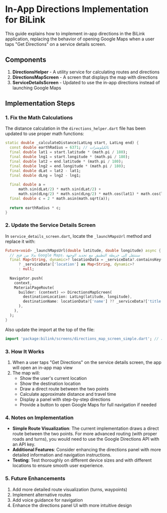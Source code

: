 # In-App Directions Implementation for BiLink

This guide explains how to implement in-app directions in the BiLink application, replacing the behavior of opening Google Maps when a user taps "Get Directions" on a service details screen.

## Components

1. **DirectionsHelper** - A utility service for calculating routes and directions
2. **DirectionsMapScreen** - A screen that displays the map with directions
3. **ServiceDetailsScreen** - Updated to use the in-app directions instead of launching Google Maps

## Implementation Steps

### 1. Fix the Math Calculations

The distance calculation in the `directions_helper.dart` file has been updated to use proper math functions:

```dart
static double _calculateDistance(LatLng start, LatLng end) {
  const double earthRadius = 6371; // بالكيلومترات
  final double lat1 = start.latitude * (math.pi / 180);
  final double lng1 = start.longitude * (math.pi / 180);
  final double lat2 = end.latitude * (math.pi / 180);
  final double lng2 = end.longitude * (math.pi / 180);
  final double dLat = lat2 - lat1;
  final double dLng = lng2 - lng1;
  
  final double a = 
      math.sin(dLat/2) * math.sin(dLat/2) +
      math.sin(dLng/2) * math.sin(dLng/2) * math.cos(lat1) * math.cos(lat2);
  final double c = 2 * math.asin(math.sqrt(a));
  
  return earthRadius * c;
}
```

### 2. Update the Service Details Screen

In `service_details_screen.dart`, locate the `_launchMapsUrl` method and replace it with:

```dart
Future<void> _launchMapsUrl(double latitude, double longitude) async {
  // بدلا من فتح Google Maps، سننتقل إلى خريطة التطبيق مع تحديد الوجهة
  final Map<String, dynamic>? locationData = _serviceData?.containsKey('location') 
      ? _serviceData!['location'] as Map<String, dynamic>? 
      : null;
      
  Navigator.push(
    context,
    MaterialPageRoute(
      builder: (context) => DirectionsMapScreen(
        destinationLocation: LatLng(latitude, longitude),
        destinationName: locationData?['name'] ?? _serviceData?['title'] ?? '',
      ),
    ),
  );
}
```

Also update the import at the top of the file:

```dart
import 'package:bilink/screens/directions_map_screen_simple.dart'; // إضافة استيراد شاشة خريطة الاتجاهات البسيطة
```

### 3. How It Works

1. When a user taps "Get Directions" on the service details screen, the app will open an in-app map view
2. The map will:
   - Show the user's current location
   - Show the destination location
   - Draw a direct route between the two points
   - Calculate approximate distance and travel time
   - Display a panel with step-by-step directions
   - Provide a button to open Google Maps for full navigation if needed

### 4. Notes on Implementation

- **Simple Route Visualization**: The current implementation draws a direct route between the two points. For more advanced routing (with proper roads and turns), you would need to use the Google Directions API with an API key.
- **Additional Features**: Consider enhancing the directions panel with more detailed information and navigation instructions.
- **Testing**: Test thoroughly on different device sizes and with different locations to ensure smooth user experience.

### 5. Future Enhancements

1. Add more detailed route visualization (turns, waypoints)
2. Implement alternative routes
3. Add voice guidance for navigation
4. Enhance the directions panel UI with more intuitive design
